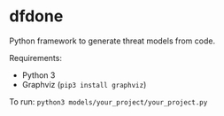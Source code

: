 # dfdone
Python framework to generate threat models from code.

Requirements:
- Python 3
- Graphviz (`pip3 install graphviz`)

To run:
`python3 models/your_project/your_project.py`

